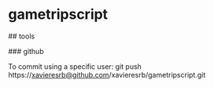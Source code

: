 # gametripscript

## tools

### github

To commit using a specific user: git push https://xavieresrb@github.com/xavieresrb/gametripscript.git
